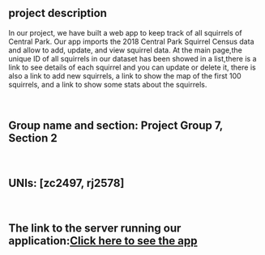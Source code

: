 <table>
<h2>project description
</h2>
<p>In our project, we have built a web app to keep track of all squirrels of Central Park. Our app imports the 2018 Central Park Squirrel Census data and allow to add, update, and view squirrel data. At the main page,the unique ID of all squirrels in our dataset has been showed in a list,there is a link to see details of each squirrel and you can update or delete it, there is also a link to add new squirrels, a link to show the map of the first 100 squirrels, and a link to show some stats about the squirrels.
</p>
<br>
<h2>Group name and section: Project Group 7, Section 2
</h2>
<br>
<h2>UNIs: [zc2497, rj2578]
</h2>
<br>
<h2>The link to the server running our application:<a href='https://instance1-255500.appspot.com/'>Click here to see the app</a>
</h2>
</table>
